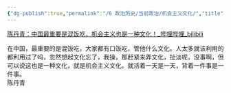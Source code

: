 ```yaml
---
{"dg-publish":true,"permalink":"/6 政治历史/当前政治/机会主义文化/","title":"机会主义文化"}
---
```



[陈丹青：中国最重要是混饭吃，机会主义也是一种文化！\_哔哩哔哩_bilibili](https://www.bilibili.com/video/BV1824y1B7Yz/?buvid=XY630CE669F34078F341989B1EE06E60B0127&is_story_h5=false&mid=g8UDjEqHIS5oCexxb9oAEQ%3D%3D&p=1&plat_id=116&share_from=ugc&share_medium=android&share_plat=android&share_session_id=561e4754-822d-45bb-979b-81023b9ec8ab&share_source=WEIXIN&share_tag=s_i&timestamp=1681925059&unique_k=TtQwtdq&up_id=294162550)

在中国，最重要的是混饭吃，大家都有口饭吃，管他什么文化。人太多就该利用的都利用过了吗，忽然想起文化忘了，我操，那赶紧来弄文化，扯淡呢，没事啊，但可以说这也是一种文化，就是机会主义文化。就活着一天是一天，背着一件事是一件事。  
陈丹青
